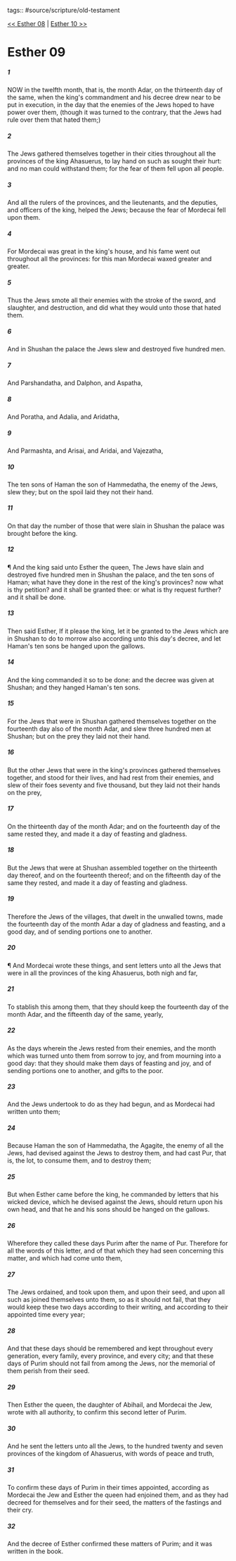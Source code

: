 tags:: #source/scripture/old-testament

[<< Esther 08](source/scripture/old-testament/17_Esther/Esther_08.md) | [Esther 10 >>](source/scripture/old-testament/17_Esther/Esther_10.md)

# Esther 09

##### 1

NOW in the twelfth month, that is, the month Adar, on the thirteenth day of the same, when the king's commandment and his decree drew near to be put in execution, in the day that the enemies of the Jews hoped to have power over them, (though it was turned to the contrary, that the Jews had rule over them that hated them;)

##### 2

The Jews gathered themselves together in their cities throughout all the provinces of the king Ahasuerus, to lay hand on such as sought their hurt: and no man could withstand them; for the fear of them fell upon all people.

##### 3

And all the rulers of the provinces, and the lieutenants, and the deputies, and officers of the king, helped the Jews; because the fear of Mordecai fell upon them.

##### 4

For Mordecai was great in the king's house, and his fame went out throughout all the provinces: for this man Mordecai waxed greater and greater.

##### 5

Thus the Jews smote all their enemies with the stroke of the sword, and slaughter, and destruction, and did what they would unto those that hated them.

##### 6

And in Shushan the palace the Jews slew and destroyed five hundred men.

##### 7

And Parshandatha, and Dalphon, and Aspatha,

##### 8

And Poratha, and Adalia, and Aridatha,

##### 9

And Parmashta, and Arisai, and Aridai, and Vajezatha,

##### 10

The ten sons of Haman the son of Hammedatha, the enemy of the Jews, slew they; but on the spoil laid they not their hand.

##### 11

On that day the number of those that were slain in Shushan the palace was brought before the king.

##### 12

¶ And the king said unto Esther the queen, The Jews have slain and destroyed five hundred men in Shushan the palace, and the ten sons of Haman; what have they done in the rest of the king's provinces? now what is thy petition? and it shall be granted thee: or what is thy request further? and it shall be done.

##### 13

Then said Esther, If it please the king, let it be granted to the Jews which are in Shushan to do to morrow also according unto this day's decree, and let Haman's ten sons be hanged upon the gallows.

##### 14

And the king commanded it so to be done: and the decree was given at Shushan; and they hanged Haman's ten sons.

##### 15

For the Jews that were in Shushan gathered themselves together on the fourteenth day also of the month Adar, and slew three hundred men at Shushan; but on the prey they laid not their hand.

##### 16

But the other Jews that were in the king's provinces gathered themselves together, and stood for their lives, and had rest from their enemies, and slew of their foes seventy and five thousand, but they laid not their hands on the prey,

##### 17

On the thirteenth day of the month Adar; and on the fourteenth day of the same rested they, and made it a day of feasting and gladness.

##### 18

But the Jews that were at Shushan assembled together on the thirteenth day thereof, and on the fourteenth thereof; and on the fifteenth day of the same they rested, and made it a day of feasting and gladness.

##### 19

Therefore the Jews of the villages, that dwelt in the unwalled towns, made the fourteenth day of the month Adar a day of gladness and feasting, and a good day, and of sending portions one to another.

##### 20

¶ And Mordecai wrote these things, and sent letters unto all the Jews that were in all the provinces of the king Ahasuerus, both nigh and far,

##### 21

To stablish this among them, that they should keep the fourteenth day of the month Adar, and the fifteenth day of the same, yearly,

##### 22

As the days wherein the Jews rested from their enemies, and the month which was turned unto them from sorrow to joy, and from mourning into a good day: that they should make them days of feasting and joy, and of sending portions one to another, and gifts to the poor.

##### 23

And the Jews undertook to do as they had begun, and as Mordecai had written unto them;

##### 24

Because Haman the son of Hammedatha, the Agagite, the enemy of all the Jews, had devised against the Jews to destroy them, and had cast Pur, that is, the lot, to consume them, and to destroy them;

##### 25

But when Esther came before the king, he commanded by letters that his wicked device, which he devised against the Jews, should return upon his own head, and that he and his sons should be hanged on the gallows.

##### 26

Wherefore they called these days Purim after the name of Pur. Therefore for all the words of this letter, and of that which they had seen concerning this matter, and which had come unto them,

##### 27

The Jews ordained, and took upon them, and upon their seed, and upon all such as joined themselves unto them, so as it should not fail, that they would keep these two days according to their writing, and according to their appointed time every year;

##### 28

And that these days should be remembered and kept throughout every generation, every family, every province, and every city; and that these days of Purim should not fail from among the Jews, nor the memorial of them perish from their seed.

##### 29

Then Esther the queen, the daughter of Abihail, and Mordecai the Jew, wrote with all authority, to confirm this second letter of Purim.

##### 30

And he sent the letters unto all the Jews, to the hundred twenty and seven provinces of the kingdom of Ahasuerus, with words of peace and truth,

##### 31

To confirm these days of Purim in their times appointed, according as Mordecai the Jew and Esther the queen had enjoined them, and as they had decreed for themselves and for their seed, the matters of the fastings and their cry.

##### 32

And the decree of Esther confirmed these matters of Purim; and it was written in the book.
